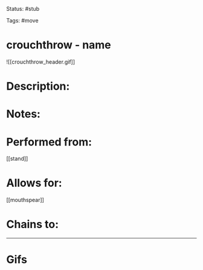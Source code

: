 Status: #stub

Tags: #move

# crouchthrow - name
![[crouchthrow_header.gif]]
# Description:


# Notes:


# Performed from:
[[stand]]

# Allows for:
[[mouthspear]]

# Chains to:


___
# Gifs
